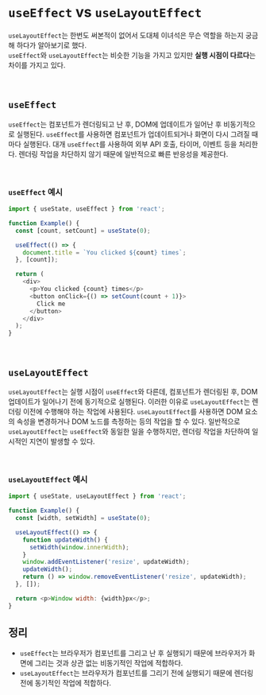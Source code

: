 # `useEffect` vs `useLayoutEffect`

`useLayoutEffect`는 한번도 써본적이 없어서 도대체 이녀석은 무슨 역할을 하는지 궁금해 하다가 알아보기로 했다.   
`useEffect`와 `useLayoutEffect`는 비슷한 기능을 가지고 있지만 **실행 시점이 다르다**는 차이를 가지고 있다.   

<br>

## `useEffect`

`useEffect`는 컴포넌트가 렌더링되고 난 후, DOM에 업데이트가 일어난 후 비동기적으로 실행된다. `useEffect`를 사용하면 컴포넌트가 업데이트되거나 화면이 다시 그려질 때마다 실행된다. 대개 `useEffect`를 사용하여 외부 API 호출, 타이머, 이벤트 등을 처리한다. 렌더링 작업을 차단하지 않기 때문에 일반적으로 빠른 반응성을 제공한다.

<br>

### `useEffect` 예시
```js
import { useState, useEffect } from 'react';

function Example() {
  const [count, setCount] = useState(0);

  useEffect(() => {
    document.title = `You clicked ${count} times`;
  }, [count]);

  return (
    <div>
      <p>You clicked {count} times</p>
      <button onClick={() => setCount(count + 1)}>
        Click me
      </button>
    </div>
  );
}
```

<br>

## `useLayoutEffect`
`useLayoutEffect`는 실행 시점이 `useEffect`와 다른데, 컴포넌트가 렌더링된 후, DOM 업데이트가 일어나기 전에 동기적으로 실행된다. 이러한 이유로 `useLayoutEffect`는 렌더링 이전에 수행해야 하는 작업에 사용된다. `useLayoutEffect`를 사용하면 DOM 요소의 속성을 변경하거나 DOM 노드를 측정하는 등의 작업을 할 수 있다. 일반적으로 `useLayoutEffect`는 `useEffect`와 동일한 일을 수행하지만, 렌더링 작업을 차단하여 일시적인 지연이 발생할 수 있다.

<br>

### `useLayoutEffect` 예시
```js
import { useState, useLayoutEffect } from 'react';

function Example() {
  const [width, setWidth] = useState(0);

  useLayoutEffect(() => {
    function updateWidth() {
      setWidth(window.innerWidth);
    }
    window.addEventListener('resize', updateWidth);
    updateWidth();
    return () => window.removeEventListener('resize', updateWidth);
  }, []);

  return <p>Window width: {width}px</p>;
}
```

## 정리
- `useEffect`는 브라우저가 컴포넌트를 그리고 난 후 실행되기 때문에 브라우저가 화면에 그리는 것과 상관 없는 비동기적인 작업에 적합하다.
- `useLayoutEffect`는 브라우저가 컴포넌트를 그리기 전에 실행되기 때문에 렌더링 전에 동기적인 작업에 적합하다.
